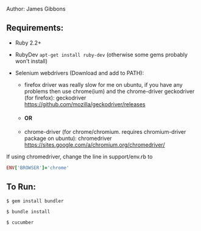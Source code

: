 Author: James Gibbons


## Requirements:
- Ruby 2.2+

- RubyDev `apt-get install ruby-dev`
(otherwise some gems probably won't install)

- Selenium webdrivers (Download and add to PATH):

    - firefox driver was really slow for me on ubuntu, if you have any problems then use chrome(ium) and the chrome-driver
geckodriver (for firefox): geckodriver https://github.com/mozilla/geckodriver/releases

    - #### OR

    - chrome-driver (for chrome/chromium. requires chromium-driver package on ubuntu): chromedriver https://sites.google.com/a/chromium.org/chromedriver/

If using chromedriver, change the line in support/env.rb to

```ruby
ENV['BROWSER']='chrome'
```


## To Run:
`$ gem install bundler`

`$ bundle install`

`$ cucumber`
